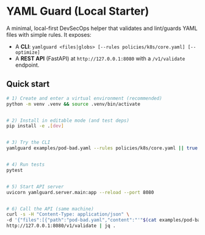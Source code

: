 # YAML Guard (Local Starter)


A minimal, local-first DevSecOps helper that validates and lint/guards YAML files with simple rules. It exposes:
- A **CLI**: `yamlguard <files|globs> [--rules policies/k8s/core.yaml] [--optimize]`
- A **REST API** (FastAPI) at `http://127.0.0.1:8080` with a `/v1/validate` endpoint.


## Quick start
```bash
# 1) Create and enter a virtual environment (recommended)
python -m venv .venv && source .venv/bin/activate


# 2) Install in editable mode (and test deps)
pip install -e .[dev]


# 3) Try the CLI
yamlguard examples/pod-bad.yaml --rules policies/k8s/core.yaml || true


# 4) Run tests
pytest


# 5) Start API server
uvicorn yamlguard.server.main:app --reload --port 8080


# 6) Call the API (same machine)
curl -s -H "Content-Type: application/json" \
-d '{"files":[{"path":"pod-bad.yaml","content":"'"$(cat examples/pod-bad.yaml | sed 's/"/\\"/g')"'"}],"optimize":false,"rules":'"$(cat policies/k8s/core.yaml | jq -Rs '.')"'}' \
http://127.0.0.1:8080/v1/validate | jq .